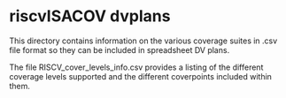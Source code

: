 # riscvISACOV dvplans

This directory contains information on the various coverage suites in .csv file format so they can be included in spreadsheet DV plans.  

The file RISCV_cover_levels_info.csv provides a listing of the different coverage levels supported and the different coverpoints included within them.







